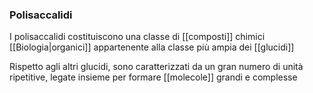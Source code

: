 ### Polisaccalidi
I polisaccalidi costituiscono una classe di [[composti]] chimici [[Biologia|organici]] appartenente alla classe più ampia dei [[glucidi]] 

Rispetto agli altri glucidi, sono caratterizzati da un gran numero di unità ripetitive, legate insieme per formare [[molecole]] grandi e complesse